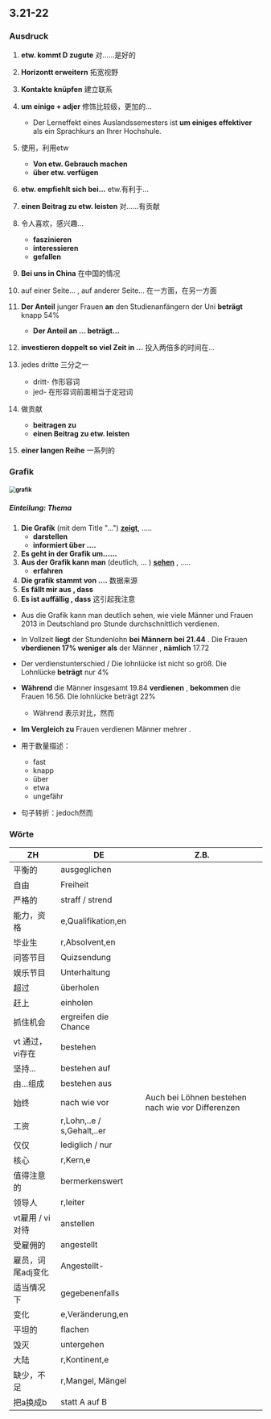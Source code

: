 ## 3.21-22

### Ausdruck

1. **etw. kommt D zugute**	对……是好的
2. **Horizontt erweitern**	拓宽视野
3. **Kontakte knüpfen**	建立联系
4. **um einige + adjer**	修饰比较级，更加的…
   
   * Der Lerneffekt eines Auslandssemesters ist **um einiges effektiver** als ein Sprachkurs an Ihrer Hochshule.
5. 使用，利用etw
   * **Von etw. Gebrauch machen**
   * **über etw. verfügen**

6. **etw. empfiehlt sich bei...**	etw.有利于...

7. **einen Beitrag zu etw. leisten** 	对……有贡献

8. 令人喜欢，感兴趣…

   * **faszinieren**
   * **interessieren**
   * **gefallen**

9. **Bei uns in China**	在中国的情况

10. auf einer Seite... , auf anderer Seite...	在一方面，在另一方面

11. **Der Anteil** junger Frauen **an** den Studienanfängern der Uni **beträgt** knapp 54%

    * **Der Anteil an ... beträgt...**

12. **investieren doppelt so viel Zeit in ...** 投入两倍多的时间在...

13. jedes dritte 三分之一

    * dritt-  作形容词
    * jed-  在形容词前面相当于定冠词

14. 做贡献

    * **beitragen zu**
    * **einen Beitrag zu etw. leisten**

15. **einer langen Reihe** 一系列的

    

### Grafik

#### <img src="D:\B2\MDpic\grafik.png" alt="grafik" style="zoom:80%;" />

##### Einteilung: Thema

1. **Die Grafik** (mit dem Title "...")  **<u>zeigt</u>**, .....
   * **darstellen**
   * **informiert über ....**
2.  **Es geht in der Grafik um......**
3. **Aus der Grafik kann man** (deutlich, ... ) **<u>sehen</u>** , .....
   * **erfahren**
4. **Die grafik stammt von ....**	数据来源
5. **Es fällt mir aus , dass**
6. **Es ist auffällig , dass** 	这引起我注意



* Aus die Grafik kann man deutlich sehen, wie viele Männer und Frauen 2013 in Deutschland pro Stunde durchschnittlich verdienen.

* In Vollzeit **liegt** der Stundenlohn **bei Männern bei 21.44** . Die Frauen **vberdienen 17% weniger als** der Männer , **nämlich** 17.72

* Der verdienstunterschied / Die lohnlücke ist nicht so größ. Die Lohnlücke **beträgt** nur 4%
* **Während** die Männer insgesamt 19.84 **verdienen** , **bekommen** die Frauen 16.56. Die lohnlücke beträgt 22% 
  * Während 表示对比，然而
* **Im Vergleich zu** Frauen verdienen Männer mehrer .

* 用于数量描述：
  * fast
  * knapp
  * über
  * etwa
  * ungefähr
* 句子转折：jedoch然而



### Wörte

| ZH                | DE                         | Z.B.                                              |
| ----------------- | -------------------------- | ------------------------------------------------- |
| 平衡的            | ausgeglichen               |                                                   |
| 自由              | Freiheit                   |                                                   |
| 严格的            | straff /  strend           |                                                   |
| 能力，资格        | e,Qualifikation,en         |                                                   |
| 毕业生            | r,Absolvent,en             |                                                   |
| 问答节目          | Quizsendung                |                                                   |
| 娱乐节目          | Unterhaltung               |                                                   |
| 超过              | überholen                  |                                                   |
| 赶上              | einholen                   |                                                   |
| 抓住机会          | ergreifen die Chance       |                                                   |
| vt 通过，vi存在   | bestehen                   |                                                   |
| 坚持...           | bestehen auf               |                                                   |
| 由…组成           | bestehen aus               |                                                   |
| 始终              | nach wie vor               | Auch bei Löhnen bestehen nach wie vor Differenzen |
| 工资              | r,Lohn,..e / s,Gehalt,..er |                                                   |
| 仅仅              | lediglich / nur            |                                                   |
| 核心              | r,Kern,e                   |                                                   |
| 值得注意的        | bermerkenswert             |                                                   |
| 领导人            | r,leiter                   |                                                   |
| vt雇用 / vi对待   | anstellen                  |                                                   |
| 受雇佣的          | angestellt                 |                                                   |
| 雇员，词尾adj变化 | Angestellt-                |                                                   |
| 适当情况下        | gegebenenfalls             |                                                   |
| 变化              | e,Veränderung,en           |                                                   |
| 平坦的            | flachen                    |                                                   |
| 毁灭              | untergehen                 |                                                   |
| 大陆              | r,Kontinent,e              |                                                   |
| 缺少，不足        | r,Mangel, Mängel           |                                                   |
| 把a换成b          | statt A auf B              |                                                   |

